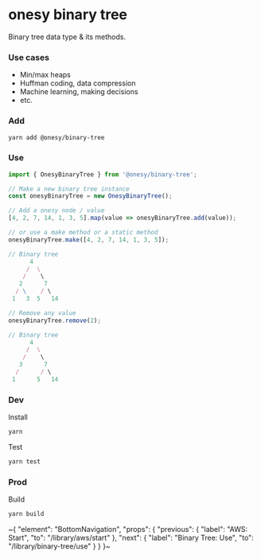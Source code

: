 
# onesy binary tree

Binary tree data type & its methods.

### Use cases
- Min/max heaps
- Huffman coding, data compression
- Machine learning, making decisions
- etc.

### Add

```bash
yarn add @onesy/binary-tree
```

### Use

```ts
import { OnesyBinaryTree } from '@onesy/binary-tree';

// Make a new binary tree instance
const onesyBinaryTree = new OnesyBinaryTree();

// Add a onesy node / value
[4, 2, 7, 14, 1, 3, 5].map(value => onesyBinaryTree.add(value));

// or use a make method or a static method
onesyBinaryTree.make([4, 2, 7, 14, 1, 3, 5]);

// Binary tree
      4
     /  \
    /    \
   2      7
  / \    / \
 1   3  5   14

// Remove any value
onesyBinaryTree.remove(2);

// Binary tree
      4
     /  \
    /    \
   3      7
  /      / \
 1      5   14
```

### Dev

Install

```bash
yarn
```

Test

```bash
yarn test
```

### Prod

Build

```bash
yarn build
```

~{
  "element": "BottomNavigation",
  "props": {
    "previous": {
      "label": "AWS: Start",
      "to": "/library/aws/start"
    },
    "next": {
      "label": "Binary Tree: Use",
      "to": "/library/binary-tree/use"
    }
  }
}~
